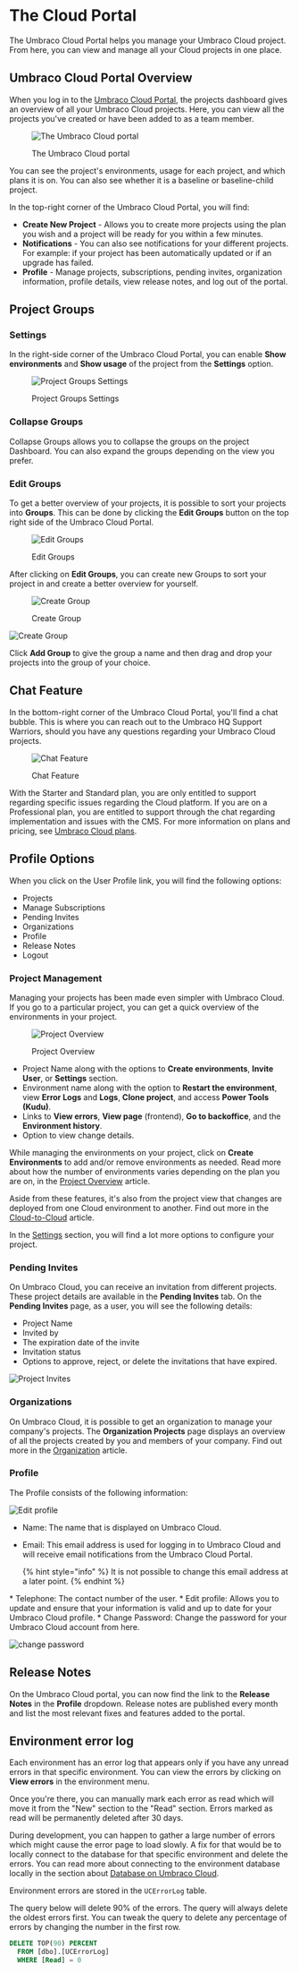 # The Cloud Portal

The Umbraco Cloud Portal helps you manage your Umbraco Cloud project. From here, you can view and manage all your Cloud projects in one place.

## Umbraco Cloud Portal Overview

When you log in to the [Umbraco Cloud Portal](https://www.s1.umbraco.io/home/login/), the projects dashboard gives an overview of all your Umbraco Cloud projects. Here, you can view all the projects you've created or have been added to as a team member.

<figure><img src="../../.gitbook/assets/image (2).png" alt="The Umbraco Cloud portal"><figcaption><p>The Umbraco Cloud portal</p></figcaption></figure>

You can see the project's environments, usage for each project, and which plans it is on. You can also see whether it is a baseline or baseline-child project.

In the top-right corner of the Umbraco Cloud Portal, you will find:

* **Create New Project** - Allows you to create more projects using the plan you wish and a project will be ready for you within a few minutes.
* **Notifications** - You can also see notifications for your different projects. For example: if your project has been automatically updated or if an upgrade has failed.
* **Profile** - Manage projects, subscriptions, pending invites, organization information, profile details, view release notes, and log out of the portal.

## Project Groups

### Settings

In the right-side corner of the Umbraco Cloud Portal, you can enable **Show environments** and **Show usage** of the project from the **Settings** option.

<figure><img src="../../.gitbook/assets/image (3).png" alt="Project Groups Settings"><figcaption><p>Project Groups Settings</p></figcaption></figure>

### Collapse Groups

Collapse Groups allows you to collapse the groups on the project Dashboard. You can also expand the groups depending on the view you prefer.

### Edit Groups

To get a better overview of your projects, it is possible to sort your projects into **Groups**. This can be done by clicking the **Edit Groups** button on the top right side of the Umbraco Cloud Portal.

<figure><img src="../../.gitbook/assets/image (4).png" alt="Edit Groups"><figcaption><p>Edit Groups</p></figcaption></figure>

After clicking on **Edit Groups**, you can create new Groups to sort your project in and create a better overview for yourself.

<figure><img src="../../.gitbook/assets/image (5).png" alt="Create Group"><figcaption><p>Create Group</p></figcaption></figure>

![Create Group](images/add-group.png)

Click **Add Group** to give the group a name and then drag and drop your projects into the group of your choice.

## Chat Feature

In the bottom-right corner of the Umbraco Cloud Portal, you'll find a chat bubble. This is where you can reach out to the Umbraco HQ Support Warriors, should you have any questions regarding your Umbraco Cloud projects.

<figure><img src="../../.gitbook/assets/image (6).png" alt="Chat Feature"><figcaption><p>Chat Feature</p></figcaption></figure>

With the Starter and Standard plan, you are only entitled to support regarding specific issues regarding the Cloud platform. If you are on a Professional plan, you are entitled to support through the chat regarding implementation and issues with the CMS. For more information on plans and pricing, see [Umbraco Cloud plans](https://umbraco.com/pricing/).

## Profile Options

When you click on the User Profile link, you will find the following options:

* Projects
* Manage Subscriptions
* Pending Invites
* Organizations
* Profile
* Release Notes
* Logout

### Project Management

Managing your projects has been made even simpler with Umbraco Cloud. If you go to a particular project, you can get a quick overview of the environments in your project.

<figure><img src="../../.gitbook/assets/image (8).png" alt="Project Overview"><figcaption><p>Project Overview</p></figcaption></figure>

* Project Name along with the options to **Create environments**, **Invite User**, or **Settings** section.
* Environment name along with the option to **Restart the environment**, view **Error Logs** and **Logs**, **Clone project**, and access **Power Tools (Kudu)**.
* Links to **View errors**, **View page** (frontend), **Go to backoffice**, and the **Environment history**.
* Option to view change details.

While managing the environments on your project, click on **Create Environments** to add and/or remove environments as needed. Read more about how the number of environments varies depending on the plan you are on, in the [Project Overview](../project-overview.md) article.

Aside from these features, it's also from the project view that changes are deployed from one Cloud environment to another. Find out more in the [Cloud-to-Cloud](../../deployment/cloud-to-cloud.md) article.

In the [Settings](../../set-up/project-settings/) section, you will find a lot more options to configure your project.

### Pending Invites

On Umbraco Cloud, you can receive an invitation from different projects. These project details are available in the **Pending Invites** tab. On the **Pending Invites** page, as a user, you will see the following details:

* Project Name
* Invited by
* The expiration date of the invite
* Invitation status
* Options to approve, reject, or delete the invitations that have expired.

![Project Invites](images/project-invites.png)

### Organizations

On Umbraco Cloud, it is possible to get an organization to manage your company's projects. The **Organization Projects** page displays an overview of all the projects created by you and members of your company. Find out more in the [Organization](organizations.md) article.

### Profile

The Profile consists of the following information:

![Edit profile](images/change-profile-info-new.png)

* Name: The name that is displayed on Umbraco Cloud.
*   Email: This email address is used for logging in to Umbraco Cloud and will receive email notifications from the Umbraco Cloud Portal.

    {% hint style="info" %}
    It is not possible to change this email address at a later point.
    {% endhint %}

\* Telephone: The contact number of the user. \* Edit profile: Allows you to update and ensure that your information is valid and up to date for your Umbraco Cloud profile. \* Change Password: Change the password for your Umbraco Cloud account from here.

![change password](images/change-password.png)

## Release Notes

On the Umbraco Cloud portal, you can now find the link to the **Release Notes** in the **Profile** dropdown. Release notes are published every month and list the most relevant fixes and features added to the portal.

## Environment error log

Each environment has an error log that appears only if you have any unread errors in that specific environment. You can view the errors by clicking on **View errors** in the environment menu.

Once you're there, you can manually mark each error as read which will move it from the "New" section to the "Read" section. Errors marked as read will be permanently deleted after 30 days.

During development, you can happen to gather a large number of errors which might cause the error page to load slowly. A fix for that would be to locally connect to the database for that specific environment and delete the errors. You can read more about connecting to the environment database locally in the section about [Database on Umbraco Cloud](../../databases/cloud-database/).

Environment errors are stored in the `UCErrorLog` table.

The query below will delete 90% of the errors. The query will always delete the oldest errors first. You can tweak the query to delete any percentage of errors by changing the number in the first row.

```sql
DELETE TOP(90) PERCENT
  FROM [dbo].[UCErrorLog]
  WHERE [Read] = 0
```
